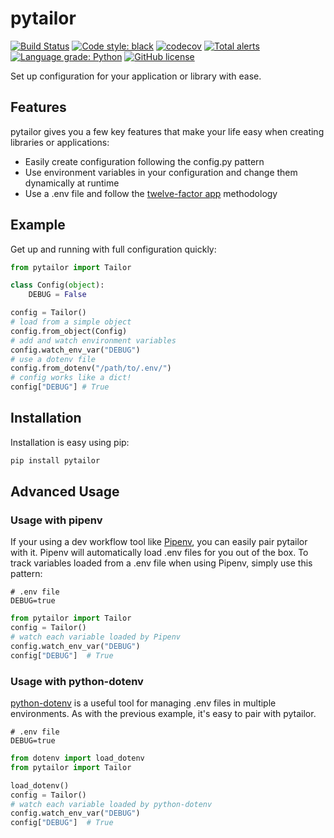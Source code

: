# pytailor

[![Build Status](https://travis-ci.org/bradleygolden/pytailor.svg?branch=master)](https://travis-ci.org/bradleygolden/pytailor)
[![Code style: black](https://img.shields.io/badge/code%20style-black-000000.svg)](https://github.com/ambv/black)
[![codecov](https://codecov.io/gh/bradleygolden/pytailor/branch/master/graph/badge.svg)](https://codecov.io/gh/bradleygolden/pytailor)
[![Total alerts](https://img.shields.io/lgtm/alerts/g/bradleygolden/pytailor.svg?logo=lgtm&logoWidth=18)](https://lgtm.com/projects/g/bradleygolden/pytailor/alerts/)
[![Language grade: Python](https://img.shields.io/lgtm/grade/python/g/bradleygolden/pytailor.svg?logo=lgtm&logoWidth=18)](https://lgtm.com/projects/g/bradleygolden/pytailor/context:python)
[![GitHub license](https://img.shields.io/github/license/bradleygolden/pytailor.svg)](https://github.com/bradleygolden/pytailor/blob/master/LICENSE)

Set up configuration for your application or library with ease.

## Features

pytailor gives you a few key features that make your life easy when creating libraries or applications:

- Easily create configuration following the config.py pattern
- Use environment variables in your configuration and change them dynamically at runtime
- Use a .env file and follow the [twelve-factor app](https://12factor.net/) methodology

## Example

Get up and running with full configuration quickly:

```python
from pytailor import Tailor

class Config(object):
    DEBUG = False

config = Tailor()
# load from a simple object
config.from_object(Config)
# add and watch environment variables
config.watch_env_var("DEBUG")
# use a dotenv file
config.from_dotenv("/path/to/.env/")
# config works like a dict!
config["DEBUG"] # True
```

## Installation

Installation is easy using pip:

```bash
pip install pytailor
```

## Advanced Usage

### Usage with pipenv

If your using a dev workflow tool like [Pipenv](https://pipenv.readthedocs.io/en/latest/), you can easily pair pytailor with it. Pipenv will automatically load .env files for you out of the box. To track variables loaded from a .env file when using Pipenv, simply use this pattern:

```.env
# .env file
DEBUG=true
```

```python
from pytailor import Tailor
config = Tailor()
# watch each variable loaded by Pipenv
config.watch_env_var("DEBUG")
config["DEBUG"]  # True
```

### Usage with python-dotenv

[python-dotenv](https://github.com/theskumar/python-dotenv) is a useful tool for managing .env files in multiple environments. As with the previous example, it's easy to pair with pytailor.

```.env
# .env file
DEBUG=true
```

```python
from dotenv import load_dotenv
from pytailor import Tailor

load_dotenv()
config = Tailor()
# watch each variable loaded by python-dotenv
config.watch_env_var("DEBUG")
config["DEBUG"]  # True
```
